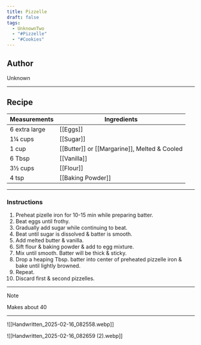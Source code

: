 ```yaml
---
title: Pizzelle
draft: false
tags:
  - UnknownTwo
  - "#Pizzelle"
  - "#Cookies"
---
```

## Author
Unknown
___
## Recipe

| Measurements | Ingredients               |
| :----------- | ------------------------- |
|6 extra large|[[Eggs]]|
|1¼ cups|[[Sugar]]|
|1 cup|[[Butter]] or [[Margarine]], Melted & Cooled|
|6 Tbsp|[[Vanilla]]|
|3½ cups|[[Flour]]|
|4 tsp|[[Baking Powder]]|
___
### Instructions
1. Preheat pizelle iron for 10-15 min while preparing batter.
2. Beat eggs until frothy.
3. Gradually add sugar while continuing to beat.
4. Beat until sugar is dissolved & batter is smooth.
5. Add melted butter & vanilla.
6. Sift flour & baking powder & add to egg mixture.
7. Mix until smooth. Batter will be thick & sticky.
8. Drop a heaping Tbsp. batter into center of preheated pizzelle iron & bake until lightly browned.
9. Repeat.
10. Discard first & second pizzelles.
___

>[!Note]
>Makes about 40

___
![[Handwritten_2025-02-16_082558.webp]]

![[Handwritten_2025-02-16_082659 (2).webp]]
